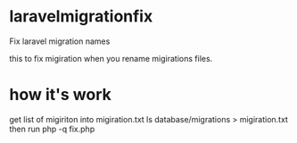 # laravelmigrationfix
Fix laravel migration names 

this to fix migiration when you rename migirations files.

# how it's work
get list of migiriton into migiration.txt
ls database/migrations > migiration.txt
then run php -q fix.php
